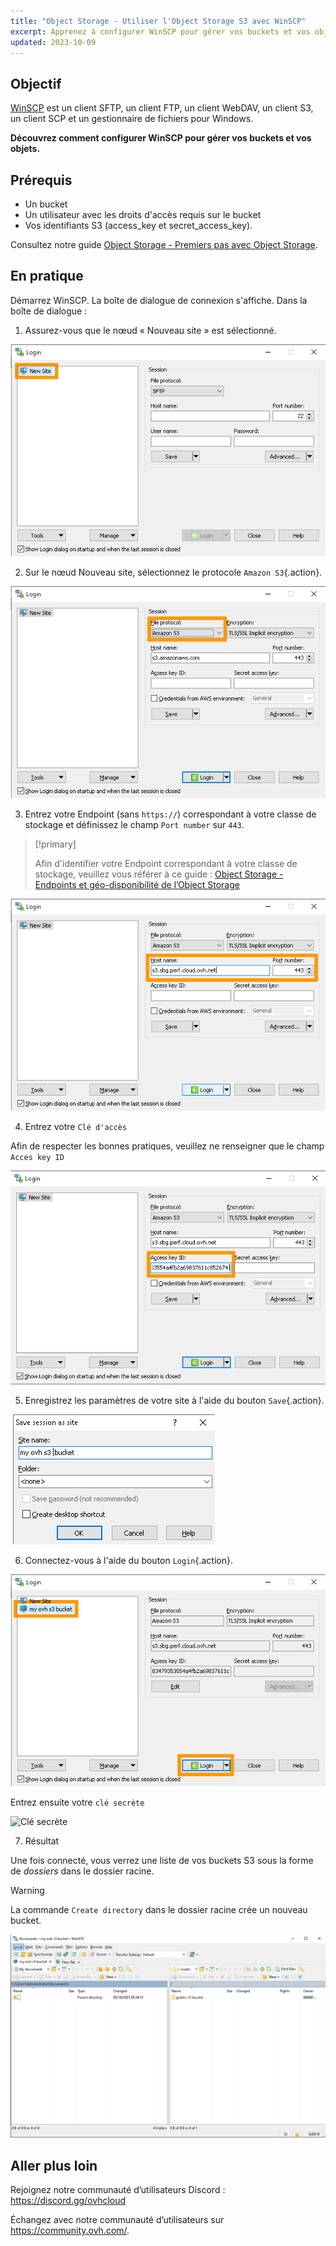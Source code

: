 ```yaml
---
title: "Object Storage - Utiliser l'Object Storage S3 avec WinSCP"
excerpt: Apprenez à configurer WinSCP pour gérer vos buckets et vos objets
updated: 2023-10-09
---
```


## Objectif

[WinSCP](https://winscp.net/) est un client SFTP, un client FTP, un client WebDAV, un client S3, un client SCP et un gestionnaire de fichiers pour Windows.

**Découvrez comment configurer WinSCP pour gérer vos buckets et vos objets.**

## Prérequis

- Un bucket
- Un utilisateur avec les droits d'accès requis sur le bucket
- Vos identifiants S3 (access_key et secret_access_key).

Consultez notre guide [Object Storage - Premiers pas avec Object Storage](/pages/storage_and_backup/object_storage/s3_getting_started_with_object_storage).

## En pratique

Démarrez WinSCP. La boîte de dialogue de connexion s'affiche. Dans la boîte de dialogue :

1. Assurez-vous que le nœud « Nouveau site » est sélectionné.

![Login dialog](images/login_dialog.png)

2. Sur le nœud Nouveau site, sélectionnez le protocole `Amazon S3`{.action}.

![S3 file protocol](images/S3_file_protocol.png)

3. Entrez votre Endpoint (sans `https://`) correspondant à votre classe de stockage et définissez le champ `Port number` sur `443`.

> [!primary]
>
> Afin d'identifier votre Endpoint correspondant à votre classe de stockage, veuillez vous référer à ce guide : [Object Storage - Endpoints et géo-disponibilité de l’Object Storage](/pages/storage_and_backup/object_storage/s3_location)
>

![Host name](images/hostname.png)

4. Entrez votre `Clé d'accès` 

Afin de respecter les bonnes pratiques, veuillez ne renseigner que le champ `Acces key ID`

![Access key](images/access_key.png)

5. Enregistrez les paramètres de votre site à l'aide du bouton `Save`{.action}.

![Save config](images/save_config.png)

6. Connectez-vous à l'aide du bouton `Login`{.action}.

![Login](images/login.png)

Entrez ensuite votre `clé secrète`

![Clé secrète](images/clé_secrète.png)

7. Résultat

Une fois connecté, vous verrez une liste de vos buckets S3 sous la forme de *dossiers* dans le dossier racine.

> [!warning]
>
> La commande `Create directory` dans le dossier racine crée un nouveau bucket. 
>

![Connected](images/connected.png)

## Aller plus loin

Rejoignez notre communauté d’utilisateurs Discord : <https://discord.gg/ovhcloud>

Échangez avec notre communauté d’utilisateurs sur <https://community.ovh.com/>.
